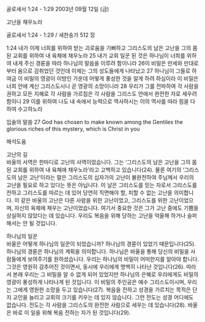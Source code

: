 골로새서 1:24 - 1:29 
2003년 09월 12일 (금)

고난을 채우노라



골로새서 1:24 - 1:29 / 새찬송가 512 장


1:24 내가 이제 너희를 위하여 받는 괴로움을 기뻐하고 그리스도의 남은 고난을 그의 몸된 교회를 위하여 내 육체에 채우노라 
25 내가 교회 일꾼 된 것은 하나님이 너희를 위하여 내게 주신 경륜을 따라 하나님의 말씀을 이루려 함이니라 
26이 비밀은 만세와 만대로부터 옴으로 감취었던 것인데 이제는 그의 성도들에게 나타났고 
27 하나님이 그들로 하여금 이 비밀의 영광이 이방인 가운데 어떻게 풍성한 것을 알게 하려 하심이라 이 비밀은 너희 안에 계신 그리스도시니 곧 영광의 소망이니라 
28 우리가 그를 전파하여 각 사람을 권하고 모든 지혜로 각 사람을 가르침은 각 사람을 그리스도 안에서 완전한 자로 세우려 함이니 
29 이를 위하여 나도 내 속에서 능력으로 역사하시는 이의 역사를 따라 힘을 다하여 수고하노라

입술의 말씀 
27 God has chosen to make known among the Gentiles the glorious riches of this mystery, which is Christ in you

해석도움





고난의 길  
바울의 사역은 한마디로 고난의 사역이었습니다. 그는 ‘그리스도의 남은 고난을 그의 몸된 교회를 위하여 내 육체에 채우노라’라고 고백하고 있습니다(24). 물론 여기의 ‘그리스도의 남은 고난’이라는 말은 그리스도의 십자가의 고난이 불완전하여 주님께서 우리의 고난을 필요로 하고 있다는 뜻은 아닙니다. 이 날은 그리스도를 믿는 자로서 그리스도를 전하고 그리스도를 따르는 데 있어 당연히 직면해야 할, 피할 수 없는 고난을 의미합니다. 이 같은 바울의 고난은 다른 사람을 위한 고난이었고, 그리스도를 위한 고난이었으며, 자신의 육체에 채우는 고난이었습니다. 여기서 중요한 것은 그가 고난 중에도 기쁨을 상실하지 않았다는 데 있습니다. 우리도 복음을 위해 당하는 고난을 억울해 하거나 슬퍼해서는 안 될 것입니다. 

하나님의 일꾼   
바울은 어떻게 하나님의 일꾼이 되었습니까? 하나님의 경륜이 있었기 때문입니다(25). 하나님의 경륜은 하나님의 계획을 의미합니다. 하나님은 바울을 통해 당신의 비밀을 사람들에게 보여주기를 원하셨습니다. 우리는 하나님의 비밀이 어떠한지를 알아야 합니다. 그것은 영원히 감추어진 것이면서, 동시에 우리에게 명백히 나타난 것입니다(26). 따라서 본래 우리는 그 비밀을 알 수 없게 되어 있었지만 하나님의 은혜로 우리에게도 비밀의 영광이 풍성하게 나타나게 된 것입니다. 이 비밀의 주인공은 예수 그리스도이시며, 우리는 그에게 영원한 소망을 두고 있습니다(27). 복음을 전하고 성경을 가르치는 목적은 단지 교인을 늘리고 교회의 크기를 키우는 데 있지 않습니다. 그런 전도는 성경 어디에도 없습니다. 전도는 각 사람을 그리스도의 완전한 사람으로 세우는 데 있습니다(28). 바울은 바로 이 일을 위해 복음 전하는 자가 된 것입니다(29).